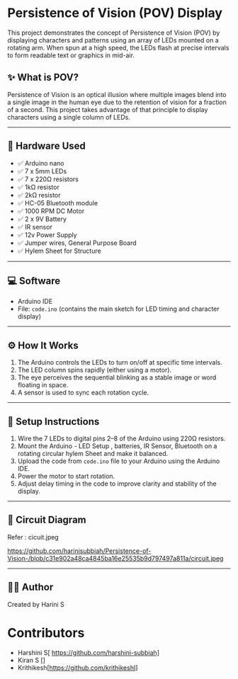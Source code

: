 # Persistence of Vision (POV) Display

This project demonstrates the concept of Persistence of Vision (POV) by displaying characters and patterns using an array of LEDs mounted on a rotating arm. When spun at a high speed, the LEDs flash at precise intervals to form readable text or graphics in mid-air.

## ✨ What is POV?

Persistence of Vision is an optical illusion where multiple images blend into a single image in the human eye due to the retention of vision for a fraction of a second. This project takes advantage of that principle to display characters using a single column of LEDs.

---

## 🧰 Hardware Used

- ✅ Arduino nano
- ✅ 7 x 5mm LEDs
- ✅ 7 x 220Ω resistors
- ✅ 1kΩ resistor
- ✅ 2kΩ resistor
- ✅ HC-05 Bluetooth module
- ✅ 1000 RPM DC Motor
- ✅ 2 x 9V Battery 
- ✅ IR sensor
- ✅ 12v Power Supply
- ✅ Jumper wires, General Purpose Board
- ✅ Hylem Sheet for Structure

---

## 💻 Software

- Arduino IDE  
- File: `code.ino` (contains the main sketch for LED timing and character display)

---

## ⚙️ How It Works

1. The Arduino controls the LEDs to turn on/off at specific time intervals.
2. The LED column spins rapidly (either using a motor).
3. The eye perceives the sequential blinking as a stable image or word floating in space.
4. A sensor is used to sync each rotation cycle.

---

## 📝 Setup Instructions

1. Wire the 7 LEDs to digital pins 2–8 of the Arduino using 220Ω resistors.
2. Mount the Arduino - LED Setup , batteries, IR Sensor, Bluetooth on a rotating circular hylem Sheet and make it balanced.
3. Upload the code from  `code.ino` file to your Arduino using the Arduino IDE.
4. Power the motor to start rotation.
5. Adjust delay timing in the code to improve clarity and stability of the display.

---

## 📸 Circuit Diagram 

Refer : cicuit.jpeg 

https://github.com/harinisubbiah/Persistence-of-Vision-/blob/c31e902a48ca4845ba16e25535b9d797497a811a/circuit.jpeg 

---

## 🙋‍♀ Author

Created by 
Harini S  

# Contributors

- Harshini S[ https://github.com/harshini-subbiah]
- Kiran S []
- Krithikesh[https://github.com/krithikeshI]
